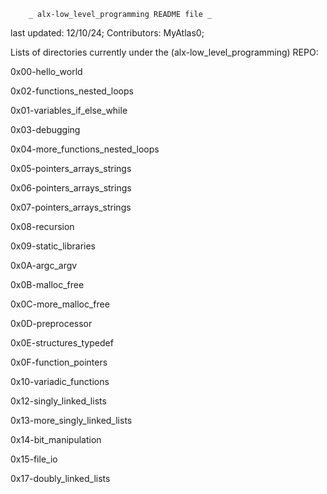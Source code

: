 		_ alx-low_level_programming README file _

last updated: 12/10/24;
Contributors: MyAtlas0;


Lists of directories currently under the (alx-low_level_programming) REPO:

0x00-hello_world


0x02-functions_nested_loops


0x01-variables_if_else_while


0x03-debugging


0x04-more_functions_nested_loops


0x05-pointers_arrays_strings


0x06-pointers_arrays_strings


0x07-pointers_arrays_strings


0x08-recursion


0x09-static_libraries


0x0A-argc_argv


0x0B-malloc_free


0x0C-more_malloc_free


0x0D-preprocessor


0x0E-structures_typedef


0x0F-function_pointers


0x10-variadic_functions


0x12-singly_linked_lists


0x13-more_singly_linked_lists


0x14-bit_manipulation


0x15-file_io


0x17-doubly_linked_lists
